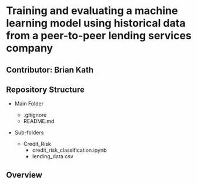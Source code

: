 # Training and evaluating a machine learning model using historical data from a peer-to-peer lending services company

## Contributor: Brian Kath

## Repository Structure

- Main Folder

  - .gitignore
  - README.md

- Sub-folders
  - Credit_Risk
    - credit_risk_classification.ipynb
    - lending_data.csv

## Overview
